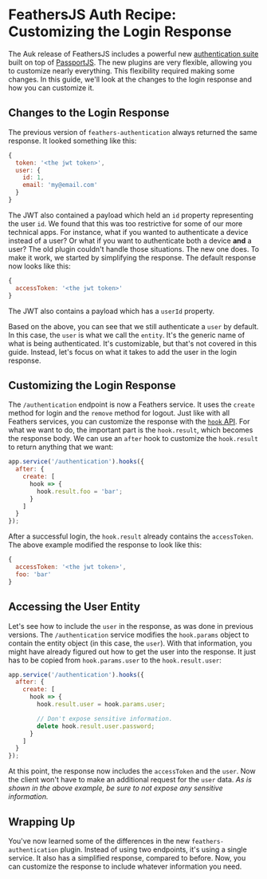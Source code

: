 # FeathersJS Auth Recipe: Customizing the Login Response

The Auk release of FeathersJS includes a powerful new [authentication suite](../../api/authentication/server.md) built on top of [PassportJS](http://www.passportjs.org/).  The new plugins are very flexible, allowing you to customize nearly everything.  This flexibility required making some changes.  In this guide, we'll look at the changes to the login response and how you can customize it.

## Changes to the Login Response
The previous version of `feathers-authentication` always returned the same response.  It looked something like this:

```js
{
  token: '<the jwt token>',
  user: {
    id: 1,
    email: 'my@email.com'
  }
}
```

The JWT also contained a payload which held an `id` property representing the user `id`.  We found that this was too restrictive for some of our more technical apps.  For instance, what if you wanted to authenticate a device instead of a user?  Or what if you want to authenticate both a device **and** a user?  The old plugin couldn't handle those situations.  The new one does.  To make it work, we started by simplifying the response.  The default response now looks like this:

```js
{
  accessToken: '<the jwt token>'
}
```

The JWT also contains a payload which has a `userId` property.  

Based on the above, you can see that we still authenticate a `user` by default.  In this case, the `user` is what we call the `entity`.  It's the generic name of what is being authenticated.  It's customizable, but that's not covered in this guide.  Instead, let's focus on what it takes to add the user in the login response.

## Customizing the Login Response
The `/authentication` endpoint is now a Feathers service.  It uses the `create` method for login and the `remove` method for logout.  Just like with all Feathers services, you can customize the response with the [`hook` API](../../api/hooks.md).  For what we want to do, the important part is the `hook.result`, which becomes the response body.  We can use an `after` hook to customize the `hook.result` to return anything that we want:

```js
app.service('/authentication').hooks({
  after: {
    create: [
      hook => {
        hook.result.foo = 'bar';
      }
    ]
  }
});
```

After a successful login, the `hook.result` already contains the `accessToken`.  The above example modified the response to look like this:

```js
{
  accessToken: '<the jwt token>',
  foo: 'bar'
}
```

## Accessing the User Entity
Let's see how to include the `user` in the response, as was done in previous versions.  The `/authentication` service modifies the `hook.params` object to contain the entity object (in this case, the `user`).  With that information, you might have already figured out how to get the user into the response.  It just has to be copied from `hook.params.user` to the `hook.result.user`:

```js
app.service('/authentication').hooks({
  after: {
    create: [
      hook => {
        hook.result.user = hook.params.user;

        // Don't expose sensitive information.
        delete hook.result.user.password;
      }
    ]
  }
});
```

At this point, the response now includes the `accessToken` and the `user`.  Now the client won't have to make an additional request for the `user` data.  *As is shown in the above example, be sure to not expose any sensitive information.*

## Wrapping Up
You've now learned some of the differences in the new `feathers-authentication` plugin.  Instead of using two endpoints, it's using a single service.  It also has a simplified response, compared to before.  Now, you can customize the response to include whatever information you need.